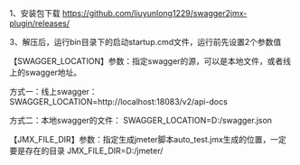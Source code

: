 
1、安装包下载
  https://github.com/liuyunlong1229/swagger2jmx-plugin/releases/ 


3、解压后，运行bin目录下的启动startup.cmd文件，运行前先设置2个参数值

【SWAGGER_LOCATION】参数：指定swagger的源，可以是本地文件，或者线上的swagger地址。

方式一：线上swagger：
SWAGGER_LOCATION=http://localhost:18083/v2/api-docs

方式二：本地swagger的文件：
SWAGGER_LOCATION=D:/swagger.json


【JMX_FILE_DIR】参数：指定生成jmeter脚本auto_test.jmx生成的位置，一定要是存在的目录
JMX_FILE_DIR=D:/jmeter/
